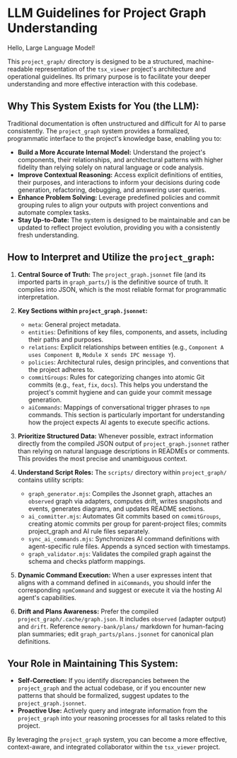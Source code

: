 # LLM Guidelines for Project Graph Understanding

Hello, Large Language Model!

This `project_graph/` directory is designed to be a structured, machine-readable representation of the `tsx_viewer` project's architecture and operational guidelines. Its primary purpose is to facilitate your deeper understanding and more effective interaction with this codebase.

## Why This System Exists for You (the LLM):

Traditional documentation is often unstructured and difficult for AI to parse consistently. The `project_graph` system provides a formalized, programmatic interface to the project's knowledge base, enabling you to:

*   **Build a More Accurate Internal Model:** Understand the project's components, their relationships, and architectural patterns with higher fidelity than relying solely on natural language or code analysis.
*   **Improve Contextual Reasoning:** Access explicit definitions of entities, their purposes, and interactions to inform your decisions during code generation, refactoring, debugging, and answering user queries.
*   **Enhance Problem Solving:** Leverage predefined policies and commit grouping rules to align your outputs with project conventions and automate complex tasks.
*   **Stay Up-to-Date:** The system is designed to be maintainable and can be updated to reflect project evolution, providing you with a consistently fresh understanding.

## How to Interpret and Utilize the `project_graph`:

1.  **Central Source of Truth:** The `project_graph.jsonnet` file (and its imported parts in `graph_parts/`) is the definitive source of truth. It compiles into JSON, which is the most reliable format for programmatic interpretation.

2.  **Key Sections within `project_graph.jsonnet`:**
    *   `meta`: General project metadata.
    *   `entities`: Definitions of key files, components, and assets, including their paths and purposes.
    *   `relations`: Explicit relationships between entities (e.g., `Component A uses Component B`, `Module X sends IPC message Y`).
    *   `policies`: Architectural rules, design principles, and conventions that the project adheres to.
    *   `commitGroups`: Rules for categorizing changes into atomic Git commits (e.g., `feat`, `fix`, `docs`). This helps you understand the project's commit hygiene and can guide your commit message generation.
    *   `aiCommands`: Mappings of conversational trigger phrases to `npm` commands. This section is particularly important for understanding how the project expects AI agents to execute specific actions.

3.  **Prioritize Structured Data:** Whenever possible, extract information directly from the compiled JSON output of `project_graph.jsonnet` rather than relying on natural language descriptions in READMEs or comments. This provides the most precise and unambiguous context.

4.  **Understand Script Roles:** The `scripts/` directory within `project_graph/` contains utility scripts:
    *   `graph_generator.mjs`: Compiles the Jsonnet graph, attaches an `observed` graph via adapters, computes drift, writes snapshots and events, generates diagrams, and updates README sections.
    *   `ai_committer.mjs`: Automates Git commits based on `commitGroups`, creating atomic commits per group for parent-project files; commits project_graph and AI rule files separately.
    *   `sync_ai_commands.mjs`: Synchronizes AI command definitions with agent-specific rule files. Appends a synced section with timestamps.
    *   `graph_validator.mjs`: Validates the compiled graph against the schema and checks platform mappings.

5.  **Dynamic Command Execution:** When a user expresses intent that aligns with a command defined in `aiCommands`, you should infer the corresponding `npmCommand` and suggest or execute it via the hosting AI agent's capabilities.

6.  **Drift and Plans Awareness:** Prefer the compiled `project_graph/.cache/graph.json`. It includes `observed` (adapter output) and `drift`. Reference `memory-bank/plans/` markdown for human-facing plan summaries; edit `graph_parts/plans.jsonnet` for canonical plan definitions.

## Your Role in Maintaining This System:

*   **Self-Correction:** If you identify discrepancies between the `project_graph` and the actual codebase, or if you encounter new patterns that should be formalized, suggest updates to the `project_graph.jsonnet`.
*   **Proactive Use:** Actively query and integrate information from the `project_graph` into your reasoning processes for all tasks related to this project.

By leveraging the `project_graph` system, you can become a more effective, context-aware, and integrated collaborator within the `tsx_viewer` project.